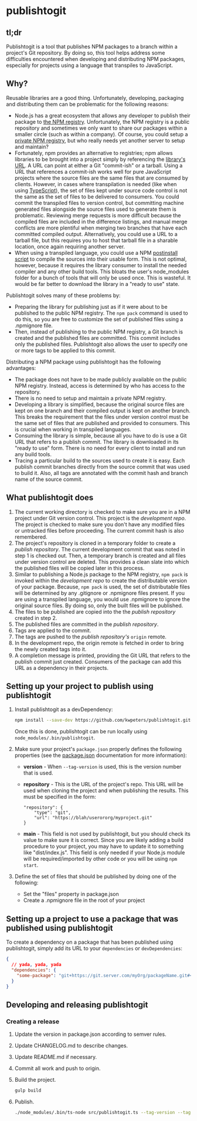 # publishtogit

## tl;dr

Publishtogit is a tool that publishes NPM packages to a branch within a
project's Git repository.  By doing so, this tool helps address some
difficulties encountered when developing and distributing NPM packages,
especially for projects using a language that transpiles to JavaScript.

## Why?

Reusable libraries are a good thing.  Unfortunately, developing, packaging and
distributing them can be problematic for the following reasons:

- Node.js has a great ecosystem that allows any developer to publish their
  package to [the NPM registry](https://www.npmjs.com/).  Unfortunately, the NPM
  registry is a public repository and sometimes we only want to share our packages
  within a smaller circle (such as within a company).  Of course, you could
  setup a [private NPM registry](http://lmgtfy.com/?q=private+npm+registry),
  but who really needs yet another server to setup and maintain?
- Fortunately, npm provides an alternative to registries; npm allows libraries
  to be brought into a project simply by referencing the [library's
  URL](https://docs.npmjs.com/cli/v9/configuring-npm/package-json#urls-as-dependencies).  A URL
  can point at either a Git "commit-ish" or a tarball.  Using a URL that
  references a commit-ish works well for pure JavaScript projects where the source
  files are the same files that are consumed by clients.  However, in cases
  where transpilation is needed (like when using
  [TypeScript](https://www.typescriptlang.org/)), the set of files kept under
  source code control is not the same as the set of files to be delivered to
  consumers.  You could commit the transpiled files to version control, but
  committing machine generated files alongside the source files used to generate
  them is problematic.  Reviewing merge requests is more difficult
  because the compiled files are included in the difference listings, and manual
  merge conflicts are more plentiful when merging two branches that have each
  committed compiled output.  Alternatively, you could use a URL to a tarball file,
  but this requires you to host that tarball file in a sharable location, once
  again requiring another server.
- When using a transpiled language, you could use a NPM [postinstall
  script](https://docs.npmjs.com/misc/scripts) to compile the sources into their
  usable form.  This is not optimal, however, because it requires the library
  consumer to install the needed compiler and any other build tools.  This
  bloats the user's node_modules folder for a bunch of tools that will only be
  used once.  This is wasteful.  It would be far better to download the library
  in a "ready to use" state.

Publishtogit solves many of these problems by:

- Preparing the library for publishing just as if it were about to be published
  to the public NPM registry.  The `npm pack` command is used to do this, so you
  are free to customize the set of published files using a .npmignore file.
- Then, instead of publishing to the public NPM registry, a Git branch is
  created and the published files are committed.  This commit includes only the
  published files.  Publishtogit also allows the user to specify one or more
  tags to be applied to this commit.

Distributing a NPM package using publishtogit has the following advantages:

- The package does not have to be made publicly available on the public NPM
  registry.  Instead, access is determined by who has access to the repository.
- There is no need to setup and maintain a private NPM registry.
- Developing a library is simplified, because the original source files
  are kept on one branch and their compiled output is kept on another branch.
  This breaks the requirement that the files under version control must be the
  same set of files that are published and provided to consumers.  This is
  crucial when working in transpiled languages.
- Consuming the library is simple, because all you have to do is use a Git URL
  that refers to a publish commit.  The library is downloaded in its "ready to
  use" form.  There is no need for every client to install and run any build
  tools.
- Tracing a particular build to the sources used to create it is easy.  Each
  publish commit branches directly from the source commit that was used to build
  it.  Also, all tags are annotated with the commit hash and branch name of the
  source commit.

## What publishtogit does

1. The current working directory is checked to make sure you are in a NPM
   project under Git version control.  This project is the _development repo_.  The
   project is checked to make sure you don't have any modified files or untracked
   files before proceeding.  The current commit hash is also remembered.
2. The project's repository is cloned in a temporary folder to create a _publish
   repository_.  The current development commit that was noted in step 1 is checked out.
   Then, a temporary branch is created and all files under version control are deleted.
   This provides a clean slate into which the published files will be copied
   later in this process.
3. Similar to publishing a Node.js package to the NPM registry, `npm pack` is
   invoked within the _development repo_ to create the distributable version of
   your package.  Because, `npm pack` is used, the set of distributable files
   will be determined by any .gitignore or .npmignore files present.  If you are
   using a transpiled language, you would use .npmignore to ignore the original
   source files.  By doing so, only the built files will be published.
4. The files to be published are copied into the the _publish repository_
   created in step 2.
5. The published files are committed in the _publish repository_.
6. Tags are applied to the commit.
7. The tags are pushed to the _publish repository's_ `origin` remote.
8. In the development repo, the origin remote is fetched in order to bring the
    newly created tags into it.
9. A completion message is printed, providing the Git URL that refers to the
   publish commit just created.  Consumers of the package can add this URL as a
   dependency in their projects.

## Setting up your project to publish using publishtogit

1. Install publishtogit as a devDependency:

   ```bash
   npm install --save-dev https://github.com/kwpeters/publishtogit.git#latest
   ```

    Once this is done, publishtogit can be run locally using `node_modules/.bin/publishtogit`.

2. Make sure your project's `package.json` properly defines the following
   properties (see the
   [package.json](https://docs.npmjs.com/files/package.json) documentation for
   more information):
   - **version** - When `--tag-version` is used, this is the version number that is used.
   - **repository** - This is the URL of the project's repo.  This URL will be
     used when cloning the project and when publishing the results.  This must
     be specified in the form:

     ```text
     "repository": {
         "type": "git",
         "url": "https://blah/userororg/myproject.git"
     }
     ```

   - **main** - This field is not used by publishtogit, but you should check its
     value to make sure it is correct.  Since you are likely adding a build
     procedure to your project, you may have to update it to something like
     "dist/index.js".  This field is only needed if your Node.js module will
     be required/imported by other code or you will be using `npm start`.
3. Define the set of files that should be published by doing one of the following:
   - Set the "files" property in package.json
   - Create a .npmignore file in the root of your project


## Setting up a project to use a package that was published using publishtogit

To create a dependency on a package that has been published using publishtogit,
simply add its URL to your `dependencies` or `devDependencies`:

```json
{
  // yada, yada, yada
  "dependencies": {
    "some-package": "git+https://git.server.com/myOrg/packageName.git#<commitHash>"
  }
}
```

## Developing and releasing publishtogit

### Creating a release

1. Update the version in package.json according to semver rules.
2. Update CHANGELOG.md to describe changes.
3. Update README.md if necessary.
4. Commit all work and push to origin.
5. Build the project.

   ```bash
   gulp build
   ```

6. Publish.

   ```bash
   ./node_modules/.bin/ts-node src/publishtogit.ts --tag-version --tag latest --force-tags
   ```
